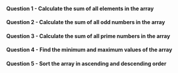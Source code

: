 #### Question 1 - Calculate the sum of all elements in the array

#### Question 2 - Calculate the sum of all odd numbers in the array
#### Question 3 - Calculate the sum of all prime numbers in the array
#### Question 4 - Find the minimum and maximum values of the array
#### Question 5 - Sort the array in ascending and descending order